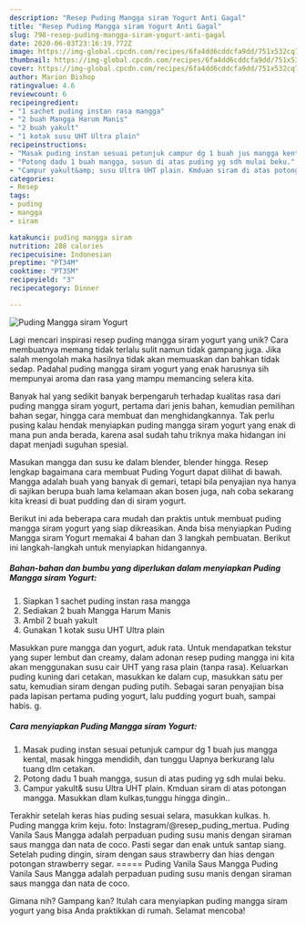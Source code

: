 ```yaml
---
description: "Resep Puding Mangga siram Yogurt Anti Gagal"
title: "Resep Puding Mangga siram Yogurt Anti Gagal"
slug: 798-resep-puding-mangga-siram-yogurt-anti-gagal
date: 2020-06-03T23:16:19.772Z
image: https://img-global.cpcdn.com/recipes/6fa4dd6cddcfa9dd/751x532cq70/puding-mangga-siram-yogurt-foto-resep-utama.jpg
thumbnail: https://img-global.cpcdn.com/recipes/6fa4dd6cddcfa9dd/751x532cq70/puding-mangga-siram-yogurt-foto-resep-utama.jpg
cover: https://img-global.cpcdn.com/recipes/6fa4dd6cddcfa9dd/751x532cq70/puding-mangga-siram-yogurt-foto-resep-utama.jpg
author: Marion Bishop
ratingvalue: 4.6
reviewcount: 6
recipeingredient:
- "1 sachet puding instan rasa mangga"
- "2 buah Mangga Harum Manis"
- "2 buah yakult"
- "1 kotak susu UHT Ultra plain"
recipeinstructions:
- "Masak puding instan sesuai petunjuk campur dg 1 buah jus mangga kental, masak hingga mendidih, dan tunggu Uapnya berkurang lalu tuang dlm cetakan."
- "Potong dadu 1 buah mangga, susun di atas puding yg sdh mulai beku."
- "Campur yakult&amp; susu Ultra UHT plain. Kmduan siram di atas potongan mangga. Masukkan dlam kulkas,tunggu hingga dingin.."
categories:
- Resep
tags:
- puding
- mangga
- siram

katakunci: puding mangga siram 
nutrition: 288 calories
recipecuisine: Indonesian
preptime: "PT34M"
cooktime: "PT35M"
recipeyield: "3"
recipecategory: Dinner

---
```



![Puding Mangga siram Yogurt](https://img-global.cpcdn.com/recipes/6fa4dd6cddcfa9dd/751x532cq70/puding-mangga-siram-yogurt-foto-resep-utama.jpg)

Lagi mencari inspirasi resep puding mangga siram yogurt yang unik? Cara membuatnya memang tidak terlalu sulit namun tidak gampang juga. Jika salah mengolah maka hasilnya tidak akan memuaskan dan bahkan tidak sedap. Padahal puding mangga siram yogurt yang enak harusnya sih mempunyai aroma dan rasa yang mampu memancing selera kita.

Banyak hal yang sedikit banyak berpengaruh terhadap kualitas rasa dari puding mangga siram yogurt, pertama dari jenis bahan, kemudian pemilihan bahan segar, hingga cara membuat dan menghidangkannya. Tak perlu pusing kalau hendak menyiapkan puding mangga siram yogurt yang enak di mana pun anda berada, karena asal sudah tahu triknya maka hidangan ini dapat menjadi suguhan spesial.

Masukan mangga dan susu ke dalam blender, blender hingga. Resep lengkap bagaimana cara membuat Puding Yogurt dapat dilihat di bawah. Mangga adalah buah yang banyak di gemari, tetapi bila penyajian nya hanya di sajikan berupa buah lama kelamaan akan bosen juga, nah coba sekarang kita kreasi di buat pudding dan di siram yogurt.


Berikut ini ada beberapa cara mudah dan praktis untuk membuat puding mangga siram yogurt yang siap dikreasikan. Anda bisa menyiapkan Puding Mangga siram Yogurt memakai 4 bahan dan 3 langkah pembuatan. Berikut ini langkah-langkah untuk menyiapkan hidangannya.

<!--inarticleads1-->

##### Bahan-bahan dan bumbu yang diperlukan dalam menyiapkan Puding Mangga siram Yogurt:

1. Siapkan 1 sachet puding instan rasa mangga
1. Sediakan 2 buah Mangga Harum Manis
1. Ambil 2 buah yakult
1. Gunakan 1 kotak susu UHT Ultra plain


Masukkan pure mangga dan yogurt, aduk rata. Untuk mendapatkan tekstur yang super lembut dan creamy, dalam adonan resep puding mangga ini kita akan menggunakan susu cair UHT yang rasa plain (tanpa rasa). Keluarkan puding kuning dari cetakan, masukkan ke dalam cup, masukkan satu per satu, kemudian siram dengan puding putih. Sebagai saran penyajian bisa pada lapisan pertama puding yogurt, lalu pudding yogurt buah, sampai habis. g. 

<!--inarticleads2-->

##### Cara menyiapkan Puding Mangga siram Yogurt:

1. Masak puding instan sesuai petunjuk campur dg 1 buah jus mangga kental, masak hingga mendidih, dan tunggu Uapnya berkurang lalu tuang dlm cetakan.
1. Potong dadu 1 buah mangga, susun di atas puding yg sdh mulai beku.
1. Campur yakult&amp; susu Ultra UHT plain. Kmduan siram di atas potongan mangga. Masukkan dlam kulkas,tunggu hingga dingin..


Terakhir setelah keras hias puding sesuai selara, masukkan kulkas. h. Puding mangga krim keju. foto: Instagram/@resep_puding_mertua. Puding Vanila Saus Mangga adalah perpaduan puding susu manis dengan siraman saus mangga dan nata de coco. Pasti segar dan enak untuk santap siang. Setelah puding dingin, siram dengan saus strawberry dan hias dengan potongan strawberry segar. ===== Puding Vanila Saus Mangga Puding Vanila Saus Mangga adalah perpaduan puding susu manis dengan siraman saus mangga dan nata de coco. 

Gimana nih? Gampang kan? Itulah cara menyiapkan puding mangga siram yogurt yang bisa Anda praktikkan di rumah. Selamat mencoba!
